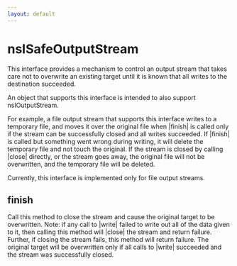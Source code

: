 ```yaml
---
layout: default
---
```


# nsISafeOutputStream #

This interface provides a mechanism to control an output stream
that takes care not to overwrite an existing target until it is known
that all writes to the destination succeeded.

An object that supports this interface is intended to also support
nsIOutputStream.

For example, a file output stream that supports this interface writes to
a temporary file, and moves it over the original file when |finish| is
called only if the stream can be successfully closed and all writes
succeeded.  If |finish| is called but something went wrong during
writing, it will delete the temporary file and not touch the original.
If the stream is closed by calling |close| directly, or the stream
goes away, the original file will not be overwritten, and the temporary
file will be deleted.

Currently, this interface is implemented only for file output streams.


## finish ##

Call this method to close the stream and cause the original target
to be overwritten. Note: if any call to |write| failed to write out
all of the data given to it, then calling this method will |close| the
stream and return failure. Further, if closing the stream fails, this
method will return failure. The original target will be overwritten only
if all calls to |write| succeeded and the stream was successfully closed.

